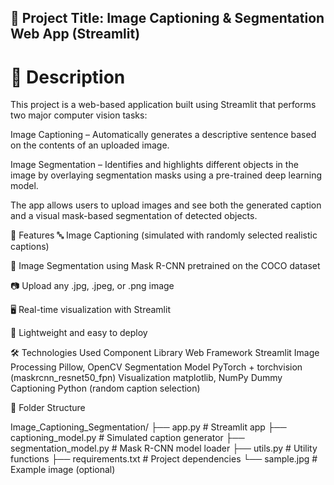 ## 🧠 Project Title: Image Captioning & Segmentation Web App (Streamlit)
# 📌 Description
This project is a web-based application built using Streamlit that performs two major computer vision tasks:

Image Captioning – Automatically generates a descriptive sentence based on the contents of an uploaded image.

Image Segmentation – Identifies and highlights different objects in the image by overlaying segmentation masks using a pre-trained deep learning model.

The app allows users to upload images and see both the generated caption and a visual mask-based segmentation of detected objects.

🚀 Features
🔤 Image Captioning (simulated with randomly selected realistic captions)

🧠 Image Segmentation using Mask R-CNN pretrained on the COCO dataset

📷 Upload any .jpg, .jpeg, or .png image

🖥️ Real-time visualization with Streamlit

🎯 Lightweight and easy to deploy

🛠️ Technologies Used
Component	Library
Web Framework	Streamlit
Image Processing	Pillow, OpenCV
Segmentation Model	PyTorch + torchvision (maskrcnn_resnet50_fpn)
Visualization	matplotlib, NumPy
Dummy Captioning	Python (random caption selection)

📂 Folder Structure

Image_Captioning_Segmentation/
├── app.py                     # Streamlit app
├── captioning_model.py       # Simulated caption generator
├── segmentation_model.py     # Mask R-CNN model loader
├── utils.py                  # Utility functions
├── requirements.txt          # Project dependencies
└── sample.jpg                # Example image (optional)

